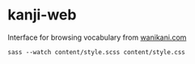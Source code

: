 # kanji-web

Interface for browsing vocabulary from [wanikani.com](https://www.wanikani.com/)

```
sass --watch content/style.scss content/style.css
```
